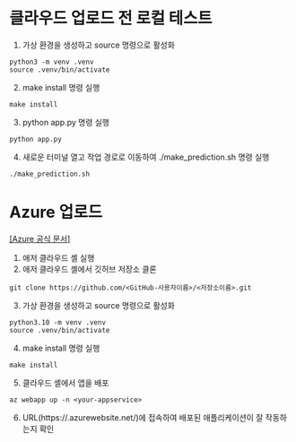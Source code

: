 # 클라우드 업로드 전 로컬 테스트

1. 가상 환경을 생성하고 source 명령으로 활성화
```
python3 -m venv .venv
source .venv/bin/activate
```
2. make install 명령 실행
```
make install
```
3. python app.py 명령 실행
```
python app.py
```
4. 새로운 터미널 열고 작업 경로로 이동하여 ./make_prediction.sh 명령 실행
```
./make_prediction.sh
```

# Azure 업로드 

[[Azure 공식 문서]](https://learn.microsoft.com/en-us/azure/devops/pipelines/ecosystems/python-webapp?view=azure-devops&tabs=linux)

1. 애저 클라우드 셸 실행
2. 애저 클라우드 셸에서 깃허브 저장소 클론
```
git clone https://github.com/<GitHub-사용자이름>/<저장소이름>.git
```
3. 가상 환경을 생성하고 source 명령으로 활성화
```
python3.10 -m venv .venv
source .venv/bin/activate
```
4. make install 명령 실행
```
make install
```
5. 클라우드 셸에서 앱을 배포
```
az webapp up -n <your-appservice>
```
6. URL(https://<your-appservice>.azurewebsite.net/)에 접속하여 배포된 애플리케이션이 잘 작동하는지 확인

